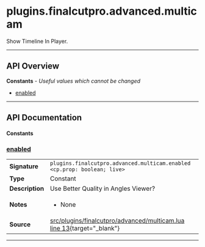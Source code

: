 # plugins.finalcutpro.advanced.multicam

Show Timeline In Player.

---

## API Overview
**Constants** - _Useful values which cannot be changed_
 * [enabled](#enabled)


---

## API Documentation

#### Constants


### [enabled](#enabled)

|                                             |                                                                                     |
| --------------------------------------------|-------------------------------------------------------------------------------------|
| **Signature**                               | `plugins.finalcutpro.advanced.multicam.enabled <cp.prop: boolean; live>`                                                                    |
| **Type**                                    | Constant                                                                     |
| **Description**                             | Use Better Quality in Angles Viewer?                                                                     |
| **Notes**                                   | <ul><li>None</li></ul> |
| **Source**                                  | [src/plugins/finalcutpro/advanced/multicam.lua line 13](https://github.com/CommandPost/CommandPost/blob/develop/src/plugins/finalcutpro/advanced/multicam.lua#L13){target="_blank"} |

---


